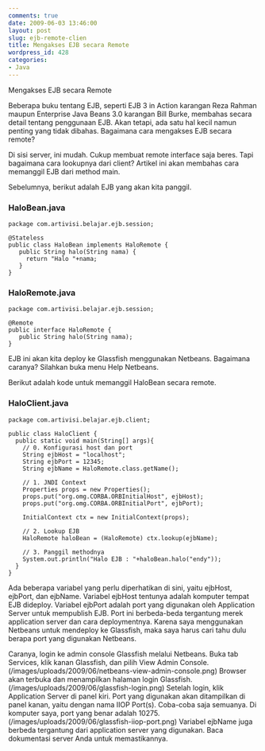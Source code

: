 ```yaml
---
comments: true
date: 2009-06-03 13:46:00
layout: post
slug: ejb-remote-clien
title: Mengakses EJB secara Remote
wordpress_id: 428
categories:
- Java
---
```


Mengakses EJB secara Remote

Beberapa buku tentang EJB, seperti EJB 3 in Action karangan Reza Rahman maupun Enterprise Java Beans 3.0 karangan Bill Burke, membahas secara detail tentang penggunaan EJB. Akan tetapi, ada satu hal kecil namun penting yang tidak dibahas. Bagaimana cara mengakses EJB secara remote?

Di sisi server, ini mudah. Cukup membuat remote interface saja beres. Tapi bagaimana cara lookupnya dari client? Artikel ini akan membahas cara memanggil EJB dari method main. 



Sebelumnya, berikut adalah EJB yang akan kita panggil. 



### HaloBean.java



    
    
    package com.artivisi.belajar.ejb.session;
    
    @Stateless
    public class HaloBean implements HaloRemote {
       public String halo(String nama) {
         return "Halo "+nama;
       }
    }
    






### HaloRemote.java



    
    
    package com.artivisi.belajar.ejb.session;
    
    @Remote
    public interface HaloRemote {
       public String halo(String nama);
    }
    



EJB ini akan kita deploy ke Glassfish menggunakan Netbeans. Bagaimana caranya? Silahkan buka menu Help Netbeans. 

Berikut adalah kode untuk memanggil HaloBean secara remote. 




### HaloClient.java



    
    
    package com.artivisi.belajar.ejb.client;
    
    public class HaloClient {
      public static void main(String[] args){
        // 0. Konfigurasi host dan port
        String ejbHost = "localhost";
        String ejbPort = 12345;
        String ejbName = HaloRemote.class.getName();
      
        // 1. JNDI Context
        Properties props = new Properties();
        props.put("org.omg.CORBA.ORBInitialHost", ejbHost);
        props.put("org.omg.CORBA.ORBInitialPort", ejbPort);
        
        InitialContext ctx = new InitialContext(props);
        
        // 2. Lookup EJB
        HaloRemote haloBean = (HaloRemote) ctx.lookup(ejbName);
        
        // 3. Panggil methodnya
        System.out.println("Halo EJB : "+haloBean.halo("endy"));
      }
    }
    



Ada beberapa variabel yang perlu diperhatikan di sini, yaitu ejbHost, ejbPort, dan ejbName. Variabel ejbHost tentunya adalah komputer tempat EJB dideploy. Variabel ejbPort adalah port yang digunakan oleh Application Server untuk mempublish EJB. Port ini berbeda-beda tergantung merek application server dan cara deploymentnya. Karena saya menggunakan Netbeans untuk mendeploy ke Glassfish, maka saya harus cari tahu dulu berapa port yang digunakan Netbeans. 

Caranya, login ke admin console Glassfish melalui Netbeans. Buka tab Services, klik kanan Glassfish, dan pilih View Admin Console. 
(/images/uploads/2009/06/netbeans-view-admin-console.png)
Browser akan terbuka dan menampilkan halaman login Glassfish. 
(/images/uploads/2009/06/glassfish-login.png)
Setelah login, klik Application Server di panel kiri. Port yang digunakan akan ditampilkan di panel kanan, yaitu dengan nama IIOP Port(s). Coba-coba saja semuanya. Di komputer saya, port yang benar adalah 10275.
(/images/uploads/2009/06/glassfish-iiop-port.png)
Variabel ejbName juga berbeda tergantung dari application server yang digunakan. Baca dokumentasi server Anda untuk memastikannya. 

